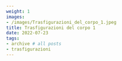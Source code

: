 ```yaml
---
weight: 1
images:
- /images/Trasfigurazioni_del_corpo_1.jpeg
title: Trasfigurazioni del corpo 1
date: 2022-07-23
tags:
- archive # all posts
- trasfigurazioni
---
```

